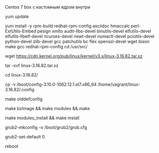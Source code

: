Centos 7 box с кастомным ядром внутри

 yum update

 yum install -y rpm-build redhat-rpm-config asciidoc hmaccalc perl-ExtUtils-Embed pesign xmlto audit-libs-devel binutils-devel elfutils-devel elfutils-libelf-devel ncurses-devel newt-devel numactl-devel pciutils-devel python-devel zlib-devel gcc patchutils bc flex openssl-devel wget bison make gcc redhat-rpm-config
 cd /usr/src/

 wget https://cdn.kernel.org/pub/linux/kernel/v3.x/linux-3.16.82.tar.xz

 tar -xvf linux-3.16.82.tar.xz

 cd linux-3.16.82/

 cp -v /boot/config-3.10.0-1062.12.1.el7.x86_64 /home/vagrant/linux-3.16.82/.config

 make olddefconfig

 make bzImage && make modules && make

 make modules_install && make install

 grub2-mkconfig -o /boot/grub2/grub.cfg

 grub2-set-default 0

 reboot


